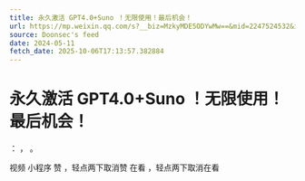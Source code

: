 ```yaml
---
title: 永久激活 GPT4.0+Suno ！无限使用！最后机会！
url: https://mp.weixin.qq.com/s?__biz=MzkyMDE5ODYwMw==&mid=2247524532&idx=1&sn=705a2c67a54c5301631926fef931ccb3
source: Doonsec's feed
date: 2024-05-11
fetch_date: 2025-10-06T17:13:57.382884
---
```


# 永久激活 GPT4.0+Suno ！无限使用！最后机会！

：
，
。

视频
小程序
赞
，轻点两下取消赞
在看
，轻点两下取消在看